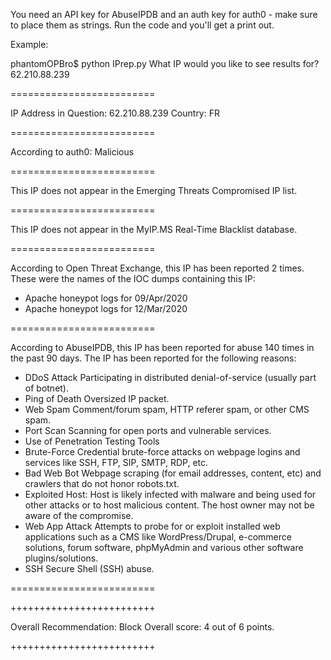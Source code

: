 You need an API key for AbuseIPDB and an auth key for auth0 - make sure to place them as strings. Run the code and you'll get a print out. 

Example: 

phantomOPBro$ python IPrep.py 
What IP would you like to see results for? 62.210.88.239

=========================


IP Address in Question: 62.210.88.239
Country: FR

=========================



According to auth0:  Malicious



=========================

This IP does not appear in the Emerging Threats Compromised IP list.

=========================

This IP does not appear in the MyIP.MS Real-Time Blacklist database.

=========================



According to Open Threat Exchange, this IP has been reported 2 times. 
These were the names of the IOC dumps containing this IP: 
- Apache honeypot logs for 09/Apr/2020
- Apache honeypot logs for 12/Mar/2020

=========================

According to AbuseIPDB, this IP has been reported for abuse 140 times in the past 90 days. The IP has been reported for the following reasons:
- DDoS Attack Participating in distributed denial-of-service (usually part of botnet).
- Ping of Death Oversized IP packet.
- Web Spam Comment/forum spam, HTTP referer spam, or other CMS spam.
- Port Scan Scanning for open ports and vulnerable services.
- Use of Penetration Testing Tools
- Brute-Force Credential brute-force attacks on webpage logins and services like SSH, FTP, SIP, SMTP, RDP, etc.
- Bad Web Bot Webpage scraping (for email addresses, content, etc) and crawlers that do not honor robots.txt.
- Exploited Host: Host is likely infected with malware and being used for other attacks or to host malicious content. The host owner may not be aware of the compromise.
- Web App Attack Attempts to probe for or exploit installed web applications such as a CMS like WordPress/Drupal, e-commerce solutions, forum software, phpMyAdmin and various other software plugins/solutions.
- SSH Secure Shell (SSH) abuse.

=========================

+++++++++++++++++++++++++

Overall Recommendation: Block
Overall score: 4 out of 6 points.

+++++++++++++++++++++++++


